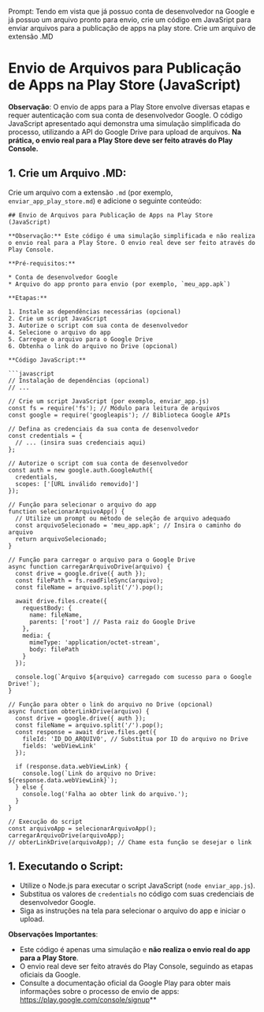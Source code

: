 Prompt: Tendo em vista que já possuo conta de desenvolvedor na Google e já possuo um arquivo pronto para envio, crie um código em JavaSript para enviar arquivos para a publicação de apps na play store.
Crie um arquivo de extensão .MD

# Envio de Arquivos para Publicação de Apps na Play Store (JavaScript)

**Observação**: O envio de apps para a Play Store envolve diversas etapas e requer autenticação com sua conta de desenvolvedor Google.
O código JavaScript apresentado aqui demonstra uma simulação simplificada do processo, utilizando a API do Google Drive para upload de arquivos.
**Na prática, o envio real para a Play Store deve ser feito através do Play Console.**

## **1. Crie um Arquivo .MD**:

Crie um arquivo com a extensão ```.md``` (por exemplo, ```enviar_app_play_store.md```) e adicione o seguinte conteúdo:

```
## Envio de Arquivos para Publicação de Apps na Play Store (JavaScript)

**Observação:** Este código é uma simulação simplificada e não realiza o envio real para a Play Store. O envio real deve ser feito através do Play Console.

**Pré-requisitos:**

* Conta de desenvolvedor Google
* Arquivo do app pronto para envio (por exemplo, `meu_app.apk`)

**Etapas:**

1. Instale as dependências necessárias (opcional)
2. Crie um script JavaScript
3. Autorize o script com sua conta de desenvolvedor
4. Selecione o arquivo do app
5. Carregue o arquivo para o Google Drive
6. Obtenha o link do arquivo no Drive (opcional)

**Código JavaScript:**

```javascript
// Instalação de dependências (opcional)
// ...

// Crie um script JavaScript (por exemplo, enviar_app.js)
const fs = require('fs'); // Módulo para leitura de arquivos
const google = require('googleapis'); // Biblioteca Google APIs

// Defina as credenciais da sua conta de desenvolvedor
const credentials = {
  // ... (insira suas credenciais aqui)
};

// Autorize o script com sua conta de desenvolvedor
const auth = new google.auth.GoogleAuth({
  credentials,
  scopes: ['[URL inválido removido]']
});

// Função para selecionar o arquivo do app
function selecionarArquivoApp() {
  // Utilize um prompt ou método de seleção de arquivo adequado
  const arquivoSelecionado = 'meu_app.apk'; // Insira o caminho do arquivo
  return arquivoSelecionado;
}

// Função para carregar o arquivo para o Google Drive
async function carregarArquivoDrive(arquivo) {
  const drive = google.drive({ auth });
  const filePath = fs.readFileSync(arquivo);
  const fileName = arquivo.split('/').pop();

  await drive.files.create({
    requestBody: {
      name: fileName,
      parents: ['root'] // Pasta raiz do Google Drive
    },
    media: {
      mimeType: 'application/octet-stream',
      body: filePath
    }
  });

  console.log(`Arquivo ${arquivo} carregado com sucesso para o Google Drive!`);
}

// Função para obter o link do arquivo no Drive (opcional)
async function obterLinkDrive(arquivo) {
  const drive = google.drive({ auth });
  const fileName = arquivo.split('/').pop();
  const response = await drive.files.get({
    fileId: 'ID_DO_ARQUIVO', // Substitua por ID do arquivo no Drive
    fields: 'webViewLink'
  });

  if (response.data.webViewLink) {
    console.log(`Link do arquivo no Drive: ${response.data.webViewLink}`);
  } else {
    console.log('Falha ao obter link do arquivo.');
  }
}

// Execução do script
const arquivoApp = selecionarArquivoApp();
carregarArquivoDrive(arquivoApp);
// obterLinkDrive(arquivoApp); // Chame esta função se desejar o link
```

## **1.  Executando o Script**:

- Utilize o Node.js para executar o script JavaScript (```node enviar_app.js```).
- Substitua os valores de ```credentials``` no código com suas credenciais de desenvolvedor Google.
- Siga as instruções na tela para selecionar o arquivo do app e iniciar o upload.

**Observações Importantes**:

- Este código é apenas uma simulação e **não realiza o envio real do app para a Play Store**.
- O envio real deve ser feito através do Play Console, seguindo as etapas oficiais da Google.
- Consulte a documentação oficial da Google Play para obter mais informações sobre o processo de envio de apps: https://play.google.com/console/signup**
